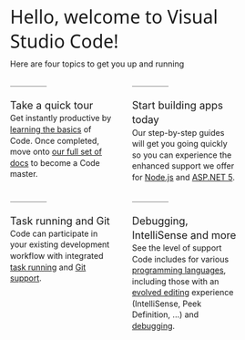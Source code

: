<div class="welcome-doc">


<div class="header">
	<div class="logo"></div>
	<h1>Hello, welcome to Visual Studio Code!</h1>
	<p>Here are four topics to get you up and running</p>
</div>

<div class="tips">
    <div class="tip">
	    <div class="content">
		    <h3>Take a quick tour</h3>
		    <p>Get instantly productive by <a href="http://go.microsoft.com/fwlink/?LinkID=536379#VSCode" target="_blank">learning the basics</a> of Code.  Once completed, move onto <a href="http://go.microsoft.com/fwlink/?LinkID=533484#VSCode" target="_blank">our full set of docs</a> to become a Code master.</p>
		</div>
    </div>
	<div class="tip">
		<div class="content">
		    <h3>Start building apps today</h3>
			<p>Our step-by-step guides will get you going quickly so you can experience the enhanced support we offer for <a href="http://go.microsoft.com/fwlink/?LinkID=533693#VSCode" target="_blank">Node.js</a> and <a href="http://go.microsoft.com/fwlink/?LinkID=533692#VSCode" target="_blank">ASP.NET 5</a>.</p>
		</div>
	</div>
</div>
<div class="tips">
	<div class="tip">
		<div class="content">
		    <h3>Task running and Git</h3>
		    <p>Code can participate in your existing development workflow with integrated <a href="http://go.microsoft.com/fwlink/?LinkId=613691#VSCode" target="_blank">task running</a> and <a href="http://go.microsoft.com/fwlink/?LinkID=533695#VSCode" target="_blank">Git support</a>.</p>
		</div>
    </div>
	<div class="tip">
		<div class="content">
		    <h3>Debugging, IntelliSense and more</h3>
		    <p>See the level of support Code includes for various <a href="http://go.microsoft.com/fwlink/?LinkID=533691#VSCode" target="_blank">programming languages</a>, including those with an <a href="http://go.microsoft.com/fwlink/?LinkID=533689#VSCode" target="_blank">evolved editing</a> experience (IntelliSense, Peek Definition, ...) and <a href="http://go.microsoft.com/fwlink/?LinkID=533694#VSCode" target="_blank">debugging</a>.</p>
		</div>
    </div>
</div>

<style>
.welcome-doc * {
	box-sizing: border-box;
}

.welcome-doc {
	font-size: 13px;	
}

.vs .welcome-doc {
	color: #6F6F6F;
}

.vs-dark .welcome-doc {
	color: #CCC;	
}

.vs-dark .welcome-doc a {
	color: #39F;	
}

.welcome-doc h1 {
	font-family: 'Segoe UI Light', 'Segoe UI', 'SFUIDisplay-Thin', 'HelveticaNeue-Thin', 'HelveticaNeue-Light', 'Helvetica Neue Light', 'Helvetica Neue', Helvetica, sans-serif;
	font-weight: 300;
	font-size: 24px;
	margin-bottom: 0;
}

.vs .welcome-doc h1 {
	color: #373277;	
}

.vs-dark .welcome-doc h1 {
	color: #B5A0FF;	
}

.welcome-doc h3 {
	font-size: 14px;
	font-weight: normal;
}

.welcome-doc ul {
	list-style: none;
	padding: 0;
}

.welcome-doc ul > li {
	margin-bottom: 6px;
}

.vs .welcome-doc h2,
.vs .welcome-doc h3,
.vs .welcome-doc strong {
	color: #1E1E1E;	
}

.vs-dark .welcome-doc h2,
.vs-dark .welcome-doc h3,
.vs-dark .welcome-doc strong {
	color: #F1F1F1;	
}

.welcome-doc .header {
	width: 90%;
	max-width: 675px;
	text-align: center;
	margin: 10% auto 30px;
}

.welcome-doc .header > * {
	text-align: left;	
}

.welcome-doc .logo {
	height: 64px;
	width: 64px;
	opacity: 0.1;
}

.vs .welcome-doc .logo {
	background: url("data:image/svg+xml;base64,PHN2ZyB4bWxucz0iaHR0cDovL3d3dy53My5vcmcvMjAwMC9zdmciIHdpZHRoPSIyOCIgaGVpZ2h0PSIyOSI+PHBhdGggZmlsbD0iIzAwMCIgZD0iTTIxIDBsLTExIDEyLTcuMzMzLTUuNjY2LTIuNjY3IDEuNjgydjEzLjk4NGwyLjY2NyAxLjY2NiA3LjMzMy01LjY2NiAxMSAxMSA3LTN2LTIyLjMzM2wtNy0zLjY2N3ptLTE4IDE5di05bDQgNS00IDR6bTExLTRsNy02djEybC03LTZ6Ii8+PC9zdmc+") left center no-repeat;
	background-size: contain;
}

.vs-dark .welcome-doc .logo {
	background: url("data:image/svg+xml;base64,PHN2ZyB4bWxucz0iaHR0cDovL3d3dy53My5vcmcvMjAwMC9zdmciIHdpZHRoPSIyOCIgaGVpZ2h0PSIyOSI+PHBhdGggZmlsbD0iI2ZmZiIgZD0iTTIxIDBsLTExIDEyLTcuMzMzLTUuNjY2LTIuNjY3IDEuNjgydjEzLjk4NGwyLjY2NyAxLjY2NiA3LjMzMy01LjY2NiAxMSAxMSA3LTN2LTIyLjMzM2wtNy0zLjY2N3ptLTE4IDE5di05bDQgNS00IDR6bTExLTRsNy02djEybC03LTZ6Ii8+PC9zdmc+") left center no-repeat;
	background-size: contain;
}

.welcome-doc .header p {
	margin-top: 10px;	
}

.welcome-doc .tips {
	margin: 20px auto;
	width: 90%;
	max-width: 675px;
}

.welcome-doc .tips .tip {
	float: left;
	vertical-align: top;
	width: 50%;
	margin-bottom: 12px;	
	padding-right: 15px;
	text-align: left;	
}

.welcome-doc .tips .tip:before {
	content: "";	
	height: 0;
	width: 64px;
	border-top: 2px solid #BBB;
	display: block;
}

.vs-dark .welcome-doc .tips .tip:before {	
	border-color: #666;	
}

.welcome-doc .tips:after,
.welcome-doc .tips .tip:after {
	clear: both;
	content: '';
	display: block;
	visibility: hidden;
	height: 0;
}

.welcome-doc .tips .tip > * {
	float: left;
}

.welcome-doc .tip .content {
	width: 100%;
	padding-top: 20px;
	line-height: 1.4;
}

.welcome-doc .tip .content p,
.welcome-doc .tip .content h3 {
	margin: 0;
}

.welcome-doc .getting-started {
	margin-top: 36px;	
}

@media screen and (min-width: 480px) {
	.welcome-doc .tips .tip {	
		padding-right: 30px;
	}
}

@media screen and (min-width: 675px) {
	.welcome-doc {
		font-size: 14px;
	}
	
	.welcome-doc .header,
	.welcome-doc .tips {
		width: 85%;	
	}
	
	.welcome-doc h1 {
		font-size: 32px;
	}
	
	.welcome-doc h3 {
		font-size: 18px;
	}
}
</style>